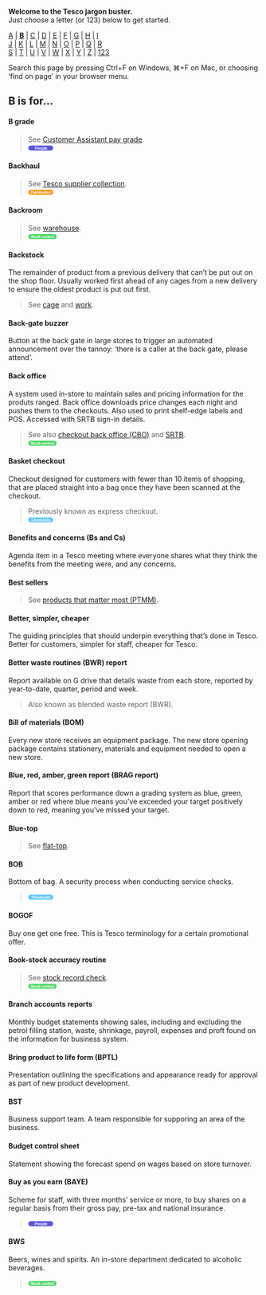 **Welcome to the Tesco jargon buster.**  
Just choose a letter (or 123) below to get started.  

[A](a.md) | [**B**](b.md) | [C](c.md) | [D](d.md) | [E](e.md) | [F](f.md) | [G](g.md) | [H](h.md) | [I](i.md)  
[J](j.md) | [K](k.md) | [L](l.md) | [M](m.md) | [N](n.md) | [O](o.md) | [P](p.md) | [Q](q.md) | [R](r.md)  
[S](s.md) | [T](t.md) | [U](u.md) | [V](v.md) | [W](w.md) | [X](x.md) | [Y](y.md) | [Z](z.md) | [123](123.md)

Search this page by pressing Ctrl+F on Windows, ⌘+F on Mac, or choosing ‘find on page’ in your browser menu.

## B is for…

#### B grade
> See [Customer Assistant pay grade](c.md#customer-assistant-pay-grade).  
> ![People](assets/images/tag-people.png)  

#### Backhaul
> See [Tesco supplier collection](t.md#tesco-supplier-collection).  
> ![Distribution](assets/images/tag-distribution.png)

#### Backroom
> See [warehouse](w.md#warehouse).  
> ![Stock control](assets/images/tag-stockcontrol.png)

#### Backstock
The remainder of product from a previous delivery that can’t be put out on the shop floor. Usually worked first ahead of any cages from a new delivery to ensure the oldest product is put out first.  
> See [cage](c.md#cage) and [work](w.md#to-work).  

#### Back-gate buzzer
Button at the back gate in large stores to trigger an automated announcement over the tannoy: ‘there is a caller at the back gate, please attend’.

#### Back office
A system used in-store to maintain sales and pricing information for the produts ranged. Back office downloads price changes each night and pushes them to the checkouts. Also used to print shelf-edge labels and POS. Accessed with SRTB sign-in details.  
> See also [checkout back office (CBO)](c.md#checkout-back-office-cbo) and [SRTB](s.md#srtb).  
> ![Stock control](assets/images/tag-stockcontrol.png)

#### Basket checkout
Checkout designed for customers with fewer than 10 items of shopping, that are placed straight into a bag once they have been scanned at the checkout.
> Previously known as express checkout.  
> ![Checkouts](assets/images/tag-checkouts.png)

#### Benefits and concerns (Bs and Cs)
Agenda item in a Tesco meeting where everyone shares what they think the benefits from the meeting were, and any concerns.

#### Best sellers
> See [products that matter most (PTMM)](p.md#products-that-matter-most-ptmm).

#### Better, simpler, cheaper
The guiding principles that should underpin everything that’s done in Tesco. Better for customers, simpler for staff, cheaper for Tesco.

#### Better waste routines (BWR) report
Report available on G drive that details waste from each store, reported by year-to-date, quarter, period and week.
> Also known as blended waste report (BWR).

#### Bill of materials (BOM)
Every new store receives an equipment package. The new store opening package contains stationery, materials and equipment needed to open a new store.

#### Blue, red, amber, green report (BRAG report)
Report that scores performance down a grading system as blue, green, amber or red where blue means you’ve exceeded your target positively down to red, meaning you’ve missed your target.

#### Blue-top
> See [flat-top](f.md#flat-top).

#### BOB
Bottom of bag. A security process when conducting service checks.
> ![Checkouts](assets/images/tag-checkouts.png)  

#### BOGOF
Buy one get one free. This is Tesco terminology for a certain promotional offer.

#### Book-stock accuracy routine
> See [stock record check](s.md#stock-record-check).  
> ![Stock control](assets/images/tag-stockcontrol.png)

#### Branch accounts reports
Monthly budget statements showing sales, including and excluding the petrol filling station, waste, shrinkage, payroll, expenses and proft found on the information for business system.

#### Bring product to life form (BPTL)
Presentation outlining the specifications and appearance ready for approval as part of new product development.

#### BST
Business support team. A team responsible for supporing an area of the business.

#### Budget control sheet
Statement showing the forecast spend on wages based on store turnover.

#### Buy as you earn (BAYE)
Scheme for staff, with three months’ service or more, to buy shares on a regular basis from their gross pay, pre-tax and national insurance.  
> ![People](assets/images/tag-people.png)

#### BWS
Beers, wines and spirits. An in-store department dedicated to alcoholic beverages.  
> ![Stock control](assets/images/tag-stockcontrol.png)
